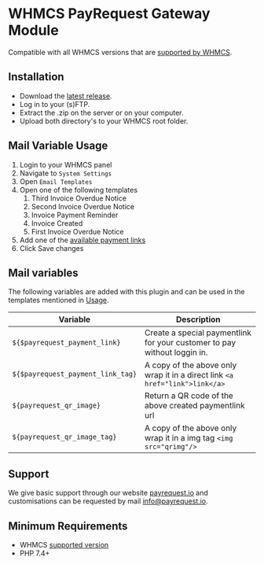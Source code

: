 # WHMCS PayRequest Gateway Module #

Compatible with all WHMCS versions that are [supported by WHMCS](https://docs.whmcs.com/Long_Term_Support#WHMCS_Version_.26_LTS_Schedule).

## Installation ##

- Download the [latest release](#).
- Log in to your (s)FTP.
- Extract the .zip on the server or on your computer.
- Upload both directory's to your WHMCS root folder.


## Mail Variable Usage ##

1. Login to your WHMCS panel
2. Navigate to `System Settings`
3. Open `Email Templates`
4. Open one of the following templates
    1. Third Invoice Overdue Notice
    2. Second Invoice Overdue Notice
    3. Invoice Payment Reminder
    4. Invoice Created
    5. First Invoice Overdue Notice
5. Add one of the [available payment links](#mail-variables)
6. Click Save changes

## Mail variables ##

The following variables are added with this plugin and can be used in the templates mentioned in [Usage](#mail-variable-usage).

| Variable                          | Description                                                                |
|-----------------------------------|----------------------------------------------------------------------------|  
| `${$payrequest_payment_link}`     | Create a special paymentlink for your customer to pay without loggin in.   |
| `${$payrequest_payment_link_tag}` | A copy of the above only wrap it in a direct link `<a href="link">link</a>` |
| `${payrequest_qr_image}`          | Return a QR code of the above created paymentlink url                      |
| `${payrequest_qr_image_tag}`      | A copy of the above only wrap it in a img tag `<img src="qrimg"/>`         |

## Support ##

We give basic support through our website [payrequest.io](https://payrequest.io) and customisations can be requested by mail info@payrequest.io.

## Minimum Requirements ##

- WHMCS [supported version](https://docs.whmcs.com/Long_Term_Support#WHMCS_Version_.26_LTS_Schedule)
- PHP 7.4+
